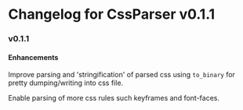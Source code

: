 # Changelog for CssParser v0.1.1

### v0.1.1

#### Enhancements

Improve parsing and 'stringification' of parsed css using `to_binary` for pretty dumping/writing into css file.

Enable parsing of more css rules such keyframes and font-faces.
